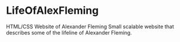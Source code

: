 # LifeOfAlexFleming
HTML/CSS Website of Alexander Fleming
Small scalable website that describes some of the lifeline of Alexander Fleming. 
